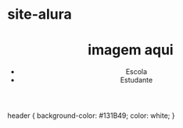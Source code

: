 # site-alura

<!DOCTYPE html>
<html lang="en">
<head>
    <meta charset="UTF-8">
    <meta name="viewport" content="width=device-width, initial-scale=1.0">
    <title>Document</title>
    <link rel="stylesheet" href="style.css">
</head>
<body>
    <header>
        <h1>imagem aqui</h1>
        <ul>
            <li>Escola </li>
            <li>Estudante</li>
        </ul>
    </header>
    
</body>
</html>



header {
    background-color: #131B49;
    color: white;
}
